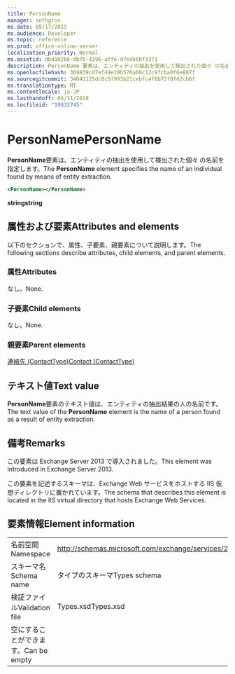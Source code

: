 ```yaml
---
title: PersonName
manager: sethgros
ms.date: 09/17/2015
ms.audience: Developer
ms.topic: reference
ms.prod: office-online-server
localization_priority: Normal
ms.assetid: dbd102b8-db70-4196-affe-d7ed66bf3371
description: PersonName 要素は、エンティティの抽出を使用して検出された個々 の名前を指定します。
ms.openlocfilehash: 369839cd7ef49e29b570a60c12c9fcba0f6e887f
ms.sourcegitcommit: 34041125dc8c5f993b21cebfc4f8b72f0fd2cb6f
ms.translationtype: MT
ms.contentlocale: ja-JP
ms.lasthandoff: 06/11/2018
ms.locfileid: "19832745"
---
```

# <a name="personname"></a><span data-ttu-id="e4caf-103">PersonName</span><span class="sxs-lookup"><span data-stu-id="e4caf-103">PersonName</span></span>

<span data-ttu-id="e4caf-104">**PersonName**要素は、エンティティの抽出を使用して検出された個々 の名前を指定します。</span><span class="sxs-lookup"><span data-stu-id="e4caf-104">The **PersonName** element specifies the name of an individual found by means of entity extraction.</span></span> 
  
```XML
<PersonName></PersonName>
```

 <span data-ttu-id="e4caf-105">**string**</span><span class="sxs-lookup"><span data-stu-id="e4caf-105">**string**</span></span>
## <a name="attributes-and-elements"></a><span data-ttu-id="e4caf-106">属性および要素</span><span class="sxs-lookup"><span data-stu-id="e4caf-106">Attributes and elements</span></span>

<span data-ttu-id="e4caf-107">以下のセクションで、属性、子要素、親要素について説明します。</span><span class="sxs-lookup"><span data-stu-id="e4caf-107">The following sections describe attributes, child elements, and parent elements.</span></span>
  
### <a name="attributes"></a><span data-ttu-id="e4caf-108">属性</span><span class="sxs-lookup"><span data-stu-id="e4caf-108">Attributes</span></span>

<span data-ttu-id="e4caf-109">なし。</span><span class="sxs-lookup"><span data-stu-id="e4caf-109">None.</span></span>
  
### <a name="child-elements"></a><span data-ttu-id="e4caf-110">子要素</span><span class="sxs-lookup"><span data-stu-id="e4caf-110">Child elements</span></span>

<span data-ttu-id="e4caf-111">なし。</span><span class="sxs-lookup"><span data-stu-id="e4caf-111">None.</span></span>
  
### <a name="parent-elements"></a><span data-ttu-id="e4caf-112">親要素</span><span class="sxs-lookup"><span data-stu-id="e4caf-112">Parent elements</span></span>

[<span data-ttu-id="e4caf-113">連絡先 (ContactType)</span><span class="sxs-lookup"><span data-stu-id="e4caf-113">Contact (ContactType)</span></span>](contact-contacttype.md)
  
## <a name="text-value"></a><span data-ttu-id="e4caf-114">テキスト値</span><span class="sxs-lookup"><span data-stu-id="e4caf-114">Text value</span></span>

<span data-ttu-id="e4caf-115">**PersonName**要素のテキスト値は、エンティティの抽出結果の人の名前です。</span><span class="sxs-lookup"><span data-stu-id="e4caf-115">The text value of the **PersonName** element is the name of a person found as a result of entity extraction.</span></span> 
  
## <a name="remarks"></a><span data-ttu-id="e4caf-116">備考</span><span class="sxs-lookup"><span data-stu-id="e4caf-116">Remarks</span></span>

<span data-ttu-id="e4caf-117">この要素は Exchange Server 2013 で導入されました。</span><span class="sxs-lookup"><span data-stu-id="e4caf-117">This element was introduced in Exchange Server 2013.</span></span>
  
<span data-ttu-id="e4caf-118">この要素を記述するスキーマは、Exchange Web サービスをホストする IIS 仮想ディレクトリに置かれています。</span><span class="sxs-lookup"><span data-stu-id="e4caf-118">The schema that describes this element is located in the IIS virtual directory that hosts Exchange Web Services.</span></span>
  
## <a name="element-information"></a><span data-ttu-id="e4caf-119">要素情報</span><span class="sxs-lookup"><span data-stu-id="e4caf-119">Element information</span></span>

|||
|:-----|:-----|
|<span data-ttu-id="e4caf-120">名前空間</span><span class="sxs-lookup"><span data-stu-id="e4caf-120">Namespace</span></span>  <br/> |http://schemas.microsoft.com/exchange/services/2006/types  <br/> |
|<span data-ttu-id="e4caf-121">スキーマ名</span><span class="sxs-lookup"><span data-stu-id="e4caf-121">Schema name</span></span>  <br/> |<span data-ttu-id="e4caf-122">タイプのスキーマ</span><span class="sxs-lookup"><span data-stu-id="e4caf-122">Types schema</span></span>  <br/> |
|<span data-ttu-id="e4caf-123">検証ファイル</span><span class="sxs-lookup"><span data-stu-id="e4caf-123">Validation file</span></span>  <br/> |<span data-ttu-id="e4caf-124">Types.xsd</span><span class="sxs-lookup"><span data-stu-id="e4caf-124">Types.xsd</span></span>  <br/> |
|<span data-ttu-id="e4caf-125">空にすることができます。</span><span class="sxs-lookup"><span data-stu-id="e4caf-125">Can be empty</span></span>  <br/> ||
   

